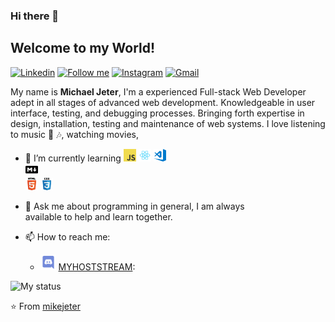 ### Hi there 👋

## Welcome to my World!

[![Linkedin](https://img.shields.io/badge/-LinkedIn-blue?style=flat&logo=Linkedin&logoColor=white)](https://www.linkedin.com/in/michaelljeter/)
[<img src="https://img.shields.io/github/followers/LeandraOliveiraS?label=follow&style=social" height="22" title="Follow me" />](https://github.com/mikejeter) 
[![Instagram](https://img.shields.io/badge/-Instagram-c13584?style=flat&labelColor=c13584&logo=instagram&logoColor=white)](https://www.instagram.com/mjeter45/)
[![Gmail](https://img.shields.io/badge/-Gmail-c14438?style=flat&logo=Gmail&logoColor=white)](mailto:mikegjwsolut@gmail.com)


My name is **Michael Jeter**, I'm a experienced Full-stack Web Developer adept in all stages of advanced web development. Knowledgeable in user interface, testing, and debugging processes. 
Bringing forth expertise in design, installation, testing and maintenance of web systems. I love listening to music :heartbeat: :notes:, watching movies,




- 🌱 I’m currently learning <img height="20" src="https://raw.githubusercontent.com/github/explore/80688e429a7d4ef2fca1e82350fe8e3517d3494d/topics/javascript/javascript.png"></code>
<code><img height="20" src="https://raw.githubusercontent.com/github/explore/80688e429a7d4ef2fca1e82350fe8e3517d3494d/topics/react/react.png"></code>
<code><img height="20" src="https://raw.githubusercontent.com/github/explore/80688e429a7d4ef2fca1e82350fe8e3517d3494d/topics/visual-studio-code/visual-studio-code.png"></code>
<code> <img height = "20" src = "https://raw.githubusercontent.com/github/explore/80688e429a7d4ef2fca1e82350fe8e3517d3494d/topics/markdown/markdown.png"> </code>
<code><img height="20" src="https://raw.githubusercontent.com/github/explore/80688e429a7d4ef2fca1e82350fe8e3517d3494d/topics/html/html.png"></code>
<code><img height="20" src="https://raw.githubusercontent.com/github/explore/80688e429a7d4ef2fca1e82350fe8e3517d3494d/topics/css/css.png"></code>

- 💬 Ask me about programming in general, I am always <br> available to help and learn together.

- 📫 How to reach me: 
   - <a><img height="25" src="https://raw.githubusercontent.com/github/explore/80688e429a7d4ef2fca1e82350fe8e3517d3494d/topics/discord/discord.png"> [MYHOSTSTREAM](https://myhoststream.net/):  </a>

<img title="My status" heigth="320" width="420" src="https://github-readme-stats.vercel.app/api?username=mikejeter&hide=issues&count_private=true&icon_color=871486&title_color=000000&bg_color=ffffff&show_icons=true)"/>

:star: From [mikejeter](https://github.com/mikejeter)

